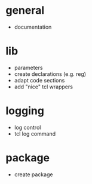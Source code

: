 # general
- documentation

# lib
- parameters
- create declarations (e.g. reg)
- adapt code sections
- add "nice" tcl wrappers

# logging
- log control
- tcl log command

# package
- create package
